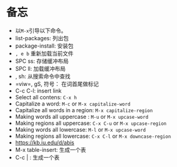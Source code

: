 # 备忘

- 以`M-x`引导以下命令。
- list-packages: 列出包
- package-install: 安装包
- `, e b` 重新加载当前文件
- SPC ss: 存储缓冲布局
- SPC ll: 加载缓冲布局
- , sh: 从搜索命令中查找
- =viw=, gS, 符号： 在词首尾做标记
- C-c C-l: insert link
- Select all contens: `C-x h`
- Capitalize a word: `M-c` or `M-x capitalize-word`
- Capitalize all words in a region: `M-x capitalize-region`
- Making words all uppercase : `M-u` or `M-x upcase-word`
- Making regions all uppercase: `C-x C-u` or `M-x upcase-region`
- Making words all lowercase: `M-l` or `M-x upcase-word`
- Making regions all lowercase: `C-x C-l` or `M-x downcase-region`
- https://kb.iu.edu/d/abis
- M-x table-insert: 生成一个表
- C-c | : 生成一个表